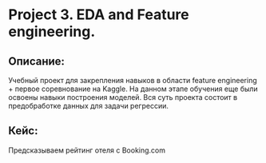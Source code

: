 # Project 3. EDA and Feature engineering.

## Описание:
Учебный проект для закрепления навыков в области feature engineering + первое соревнование на Kaggle.
На данном этапе обучения еще были освоены навыки построения моделей. 
Вся суть проекта состоит в предобработке данных для задачи регрессии.

## Кейс:
Предсказываем рейтинг отеля с Booking.com
